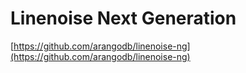 # Linenoise Next Generation

[https://github.com/arangodb/linenoise-ng](https://github.com/arangodb/linenoise-ng)
